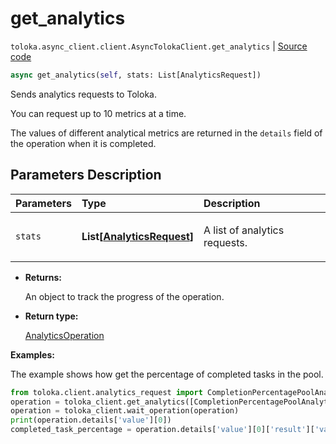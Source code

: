 # get_analytics
`toloka.async_client.client.AsyncTolokaClient.get_analytics` | [Source code](https://github.com/Toloka/toloka-kit/blob/v1.2.0.post1/src/async_client/client.py#L0)

```python
async get_analytics(self, stats: List[AnalyticsRequest])
```

Sends analytics requests to Toloka.


You can request up to 10 metrics at a time.

The values of different analytical metrics are returned in the `details` field of the operation when it is completed.

## Parameters Description

| Parameters | Type | Description |
| :----------| :----| :-----------|
`stats`|**List\[[AnalyticsRequest](toloka.client.analytics_request.AnalyticsRequest.md)\]**|<p>A list of analytics requests.</p>

* **Returns:**

  An object to track the progress of the operation.

* **Return type:**

  [AnalyticsOperation](toloka.client.operations.AnalyticsOperation.md)

**Examples:**

The example shows how get the percentage of completed tasks in the pool.

```python
from toloka.client.analytics_request import CompletionPercentagePoolAnalytics
operation = toloka_client.get_analytics([CompletionPercentagePoolAnalytics(subject_id='1080020')])
operation = toloka_client.wait_operation(operation)
print(operation.details['value'][0])
completed_task_percentage = operation.details['value'][0]['result']['value']
```
